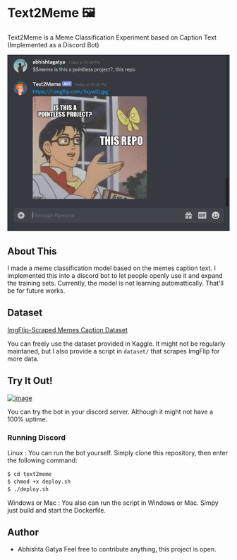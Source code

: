 # Text2Meme 🖼️ 
Text2Meme is a Meme Classification Experiment based on Caption Text (Implemented as a Discord Bot)

![](assets/docs/Preview.PNG)

## About This

I made a meme classification model based on the memes caption text. I implemented this into a discord bot to let people openly use it and expand the training sets. Currently, the model is not learning automattically. That'll be for future works.

## Dataset

[ImgFlip-Scraped Memes Caption Dataset]()

You can freely use the dataset provided in Kaggle. It might not be regularly maintaned, but I also provide a script in `dataset/` that scrapes ImgFlip for more data.

## Try It Out!

[![image](https://user-images.githubusercontent.com/7288322/34429152-141689f8-ecb9-11e7-8003-b5a10a5fcb29.png)](https://discordapp.com/api/oauth2/authorize?client_id=691313752037130312&permissions=522304&scope=bot)

You can try the bot in your discord server. Although it might not have a 100% uptime.

### Running Discord

Linux :
You can run the bot yourself. Simply clone this repository, then enter the following command:
```sh
$ cd text2meme
$ chmod +x deploy.sh
$ ./deploy.sh
```

Windows or Mac :
You also can run the script in Windows or Mac. Simpy just build and start the Dockerfile.

## Author

- Abhishta Gatya
  Feel free to contribute anything, this project is open.


